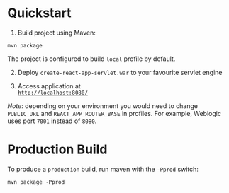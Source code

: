 
# Quickstart

1) Build project using Maven:

```
mvn package
```

The project is configured to build `local` profile by default.

2) Deploy `create-react-app-servlet.war` to your favourite servlet engine

3) Access application at  
[`http://localhost:8080/`](http://localhost:8080/)

*Note*: depending on your environment you would need to change `PUBLIC_URL` and `REACT_APP_ROUTER_BASE` in profiles. For example, Weblogic uses port `7001` instead of `8080`.

# Production Build

To produce a `production` build, run maven with the `-Pprod` switch:

```
mvn package -Pprod
```
